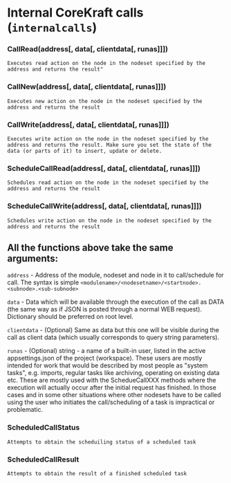 # Internal CoreKraft calls (`internalcalls`)

### CallRead(address[, data[, clientdata[, runas]]])

    Executes read action on the node in the nodeset specified by the address and returns the result"

### CallNew(address[, data[, clientdata[, runas]]])

    Executes new action on the node in the nodeset specified by the address and returns the result

### CallWrite(address[, data[, clientdata[, runas]]])

    Executes write action on the node in the nodeset specified by the address and returns the result. Make sure you set the state of the data (or parts of it) to insert, update or delete.

### ScheduleCallRead(address[, data[, clientdata[, runas]]])

    Schedules read action on the node in the nodeset specified by the address and returns the result

### ScheduleCallWrite(address[, data[, clientdata[, runas]]])

    Schedules write action on the node in the nodeset specified by the address and returns the result

## All the functions above take the same arguments:

`address` - Address of the module, nodeset and node in it to call/schedule for call. The syntax is simple `<modulename>/<nodesetname>/<startnode>.<subnode>.<sub-subnode>`

`data` - Data which will be available through the execution of the call as DATA (the same way as if JSON is posted through a normal WEB request). Dictionary should be preferred on root level.

`clientdata` - (Optional) Same as data but this one will be visible during the call as client data (which usually corresponds to query string parameters).

`runas` - (Optional) string - a name of a built-in user, listed in the active appsettings.json of the project (workspace). These users are mostly intended for work that would be described by most people as "system tasks", e.g. imports, regular tasks like archiving, operating on existing data etc. These are mostly used with the SchedueCallXXX methods where the execution will actually occur after the initial request has finished. In those cases and in some other situations where other nodesets have to be called using the user who initiates the call/scheduling of a task is impractical or problematic. 


### ScheduledCallStatus

    Attempts to obtain the scheduiling status of a scheduled task

### ScheduledCallResult

    Attempts to obtain the result of a finished scheduled task